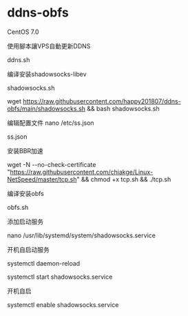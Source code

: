 # ddns-obfs

CentOS 7.0

使用腳本讓VPS自動更新DDNS  

ddns.sh

编译安装shadowsocks-libev

shadowsocks.sh

wget https://raw.githubusercontent.com/happy201807/ddns-obfs/main/shadowsocks.sh && bash shadowsocks.sh

编辑配置文件  nano /etc/ss.json

ss.json

安装BBR加速

wget -N --no-check-certificate "https://raw.githubusercontent.com/chiakge/Linux-NetSpeed/master/tcp.sh" && chmod +x tcp.sh && ./tcp.sh


编译安装obfs

obfs.sh

添加启动服务   

nano /usr/lib/systemd/system/shadowsocks.service

开机自启动服务

systemctl daemon-reload

systemctl start shadowsocks.service

开机自启

systemctl enable shadowsocks.service


